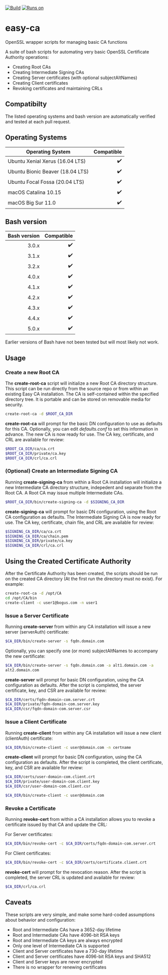 [![Build](https://github.com/uroesch/easy-ca/workflows/verify-ca/badge.svg)](https://github.com/uroesch/easy-ca/actions?query=workflow%3Averify-ca)
[![Runs on](https://img.shields.io/badge/runs%20on-Linux%20%26%20macOS-blue)](#runtime-dependencies)
<!-- 
[![GitHub release (latest by date including 
pre-releases)](https://img.shields.io/github/v/release/uroesch/easy-ca?include_prereleases)](https://github.com/uroesch/easy-ca/releases)
![GitHub All Releases](https://img.shields.io/github/downloads/uroesch/easy-ca/total?style=flat) 
-->

# easy-ca
OpenSSL wrapper scripts for managing basic CA functions

A suite of bash scripts for automating very basic OpenSSL Certificate Authority 
operations:
* Creating Root CAs
* Creating Intermediate Signing CAs
* Creating Server certificates (with optional subjectAltNames)
* Creating Client certificates
* Revoking certificates and maintaining CRLs

## Compatibilty

The listed operating systems and bash version are automatically verified and 
tested at each pull request.

## Operating Systems

| Operating System                 | Compatible         |
| -------------------------------- | -----------------: |
| Ubuntu Xenial Xerus (16.04 LTS)  | :heavy_check_mark: |
| Ubuntu Bionic Beaver (18.04 LTS) | :heavy_check_mark: |
| Ubuntu Focal Fossa (20.04 LTS)   | :heavy_check_mark: |
| macOS Catalina 10.15             | :heavy_check_mark: |
| macOS Big Sur 11.0               | :heavy_check_mark: |

## Bash version

| Bash version | Compatible         |
| -----------: | -----------------: |
|        3.0.x | :heavy_check_mark: |
|        3.1.x | :heavy_check_mark: |
|        3.2.x | :heavy_check_mark: |
|        4.0.x | :heavy_check_mark: |
|        4.1.x | :heavy_check_mark: |
|        4.2.x | :heavy_check_mark: |
|        4.3.x | :heavy_check_mark: |
|        4.4.x | :heavy_check_mark: |
|        5.0.x | :heavy_check_mark: |

Earlier versions of Bash have not been tested but will most likely not work.

## Usage

### Create a new Root CA

The **create-root-ca** script will initialize a new Root CA directory 
structure. This script can be run directly from the source repo or from within 
an existing Easy CA installation. The CA is self-contained within the specified 
directory tree. It is portable and can be stored on removable media for 
security.

```bash
create-root-ca -d $ROOT_CA_DIR
```

**create-root-ca** will prompt for the basic DN configuration to use as 
defaults for this CA. Optionally, you can edit *defaults.conf* to set this 
information in advance. The new CA is now ready for use. The CA key, 
certificate, and CRL are available for review:

```bash
$ROOT_CA_DIR/ca/ca.crt
$ROOT_CA_DIR/private/ca.key
$ROOT_CA_DIR/crl/ca.crl
```


### (Optional) Create an Intermediate Signing CA

Running **create-signing-ca** from within a Root CA installation will 
initialize a new Intermediate CA directory structure, indepedent and separate 
from the Root CA. A Root CA may issue multiple Intermediate CAs.

```bash
$ROOT_CA_DIR/bin/create-signing-ca -d $SIGNING_CA_DIR
```

**create-signing-ca** will prompt for basic DN configuration, using the Root CA 
configuration as defaults. The Intermediate Signing CA is now ready for use. 
The CA key, certificate, chain file, and CRL are available for review:

```bash
$SIGNING_CA_DIR/ca/ca.crt
$SIGNING_CA_DIR/ca/chain.pem
$SIGNING_CA_DIR/private/ca.key
$SIGNING_CA_DIR/crl/ca.crl
```

## Using the Created Certificate Authority

After the Certificate Authority has been created, the scripts should be run on 
the created CA directory (At the first run the directory must no exist).
For example:

```bash
create-root-ca -d /opt/CA
cd /opt/CA/bin
create-client -c user1@bogus.com -n user1
```

### Issue a Server Certificate

Running **create-server** from within any CA installation will issue a new 
server (serverAuth) certificate:

```bash
$CA_DIR/bin/create-server -s fqdn.domain.com
```

Optionally, you can specify one (or more) subjectAltNames to accompany the new 
certificate:

```bash
$CA_DIR/bin/create-server -s fqdn.domain.com -a alt1.domain.com -a 
alt2.domain.com
```

**create-server** will prompt for basic DN configuration, using the CA 
configuration as defaults. After the script is completed, the server 
certificate, key, and CSR are available for review:

```bash
$CA_DIR/certs/fqdn-domain-com.server.crt
$CA_DIR/private/fqdn-domain-com.server.key
$CA_DIR/csr/fqdn-domain-com.server.csr
```

### Issue a Client Certificate

Running **create-client** from within any CA installation will issue a new 
client (clientAuth) certificate:

```bash
$CA_DIR/bin/create-client -c user@domain.com -n certname
```

**create-client** will prompt for basic DN configuration, using the CA 
configuration as defaults. After the script is completed, the client 
certificate, key, and CSR are available for review:

```bash
$CA_DIR/certs/user-domain-com.client.crt
$CA_DIR/private/user-domain-com.client.key
$CA_DIR/csr/user-domain-com.client.csr
```

```bash
$CA_DIR/bin/create-client -c user@domain.com
```

### Revoke a Certificate

Running **revoke-cert** from within a CA installation allows you to revoke a 
certificate issued by that CA and update the CRL:

For Server certificates:
```bash
$CA_DIR/bin/revoke-cert -c $CA_DIR/certs/fqdn-domain-com.server.crt
```

For Client certificates:
```bash
$CA_DIR/bin/revoke-cert -c $CA_DIR/certs/certificate.client.crt
```


**revoke-cert** will prompt for the revocation reason. After the script is 
completed, the server CRL is updated and available for review:

```bash
$CA_DIR/crl/ca.crl
```



## Caveats

These scripts are very simple, and make some hard-coded assumptions about 
behavior and configuration:
* Root and Intermediate CAs have a 3652-day lifetime
* Root and Intermediate CAs have 4096-bit RSA keys
* Root and Intermediate CA keys are always encrypted
* Only one level of Intermediate CA is supported
* Client and Server certificates have a 730-day lifetime
* Client and Server certificates have 4096-bit RSA keys and SHA512
* Client and Server keys are never encrypted
* There is no wrapper for renewing certificates
